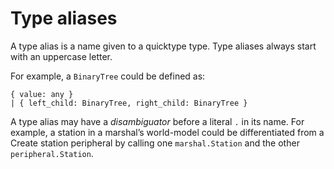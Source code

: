 # Type aliases

A type alias is a name given to a quicktype type.
Type aliases always start with an uppercase letter.

For example, a `BinaryTree` could be defined as:

```moonscript
{ value: any }
| { left_child: BinaryTree, right_child: BinaryTree }
```

A type alias may have a _disambiguator_ before a literal `.` in its name.
For example, a station in a marshal’s world-model could be differentiated from a Create station peripheral by calling one `marshal.Station` and the other `peripheral.Station`.
